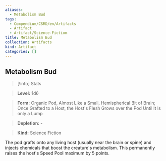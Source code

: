 ```yaml
---
aliases:
  - Metabolism Bud
tags:
  - Compendium/CSRD/en/Artifacts
  - Artifact
  - Artifact/Science-Fiction
title: Metabolism Bud
collection: Artifacts
kind: Artifact
categories: []
---
```

## Metabolism Bud    
>[!info] Stats    
> **Level:** 1d6    
> **Form:** Organic Pod, Almost Like a Small, Hemispherical Bit of Brain; Once Grafted to a Host, the Host's Flesh Grows over the Pod Until It Is only a Lump    
> **Depletion:** -    
> **Kind:** Science Fiction  
    
The pod grafts onto any living host (usually near the brain or spine) and injects chemicals that boost the creature's metabolism. This permanently raises the host's Speed Pool maximum by 5 points.